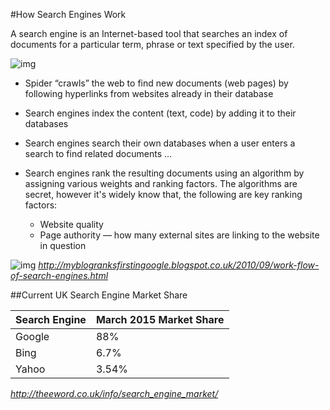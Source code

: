 #How Search Engines Work

A search engine is an Internet-based tool that searches an index of documents for a particular term, phrase or text specified by the user.


![img](img/session9/how_a_search_engine_works.png) 


* Spider “crawls” the web to find new documents (web pages) by following hyperlinks from websites already in their database
* Search engines index the content (text, code) by adding it to their databases 
* Search engines search their own databases when a user enters a search to find related documents …
* Search engines rank the resulting documents using an algorithm by assigning various weights and ranking factors. The algorithms are secret, however it's widely know that, the following are key ranking factors:
	
	*  Website quality 
	*  Page authority — how many external sites are linking to the website in question 

![img](img/session9/how_search_engine_works_demo2.png) 
*http://myblogranksfirstingoogle.blogspot.co.uk/2010/09/work-flow-of-search-engines.html*

##Current UK Search Engine Market Share


|Search Engine | March 2015 Market Share |
|--------------|-------------------------|
| Google		  | 88%		|
| Bing 		  | 6.7%		|				
| Yahoo		  | 3.54%    |
*http://theeword.co.uk/info/search_engine_market/*




